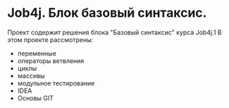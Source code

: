 # Job4j. Блок базовый синтаксис.
Проект содержит решения блока "Базовый синтаксис" курса Job4j.1
В этом проекте рассмотрены: 
- переменные
- операторы ветвления
- циклы
- массивы
- модульное тестирование
- IDEA
- Основы GIT